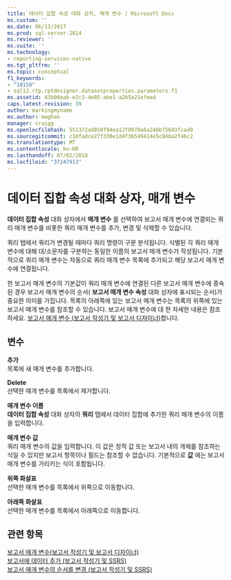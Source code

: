 ```yaml
---
title: 데이터 집합 속성 대화 상자, 매개 변수 | Microsoft Docs
ms.custom: ''
ms.date: 06/13/2017
ms.prod: sql-server-2014
ms.reviewer: ''
ms.suite: ''
ms.technology:
- reporting-services-native
ms.tgt_pltfrm: ''
ms.topic: conceptual
f1_keywords:
- "10150"
- sql12.rtp.rptdesigner.datasetproperties.parameters.f1
ms.assetid: 43b00aab-e2c3-4e85-abe1-a2b5a21efeed
caps.latest.revision: 39
author: markingmyname
ms.author: maghan
manager: craigg
ms.openlocfilehash: 551372ad850f94ea12f8970a6a24bbf5693fcad0
ms.sourcegitcommit: c18fadce27f330e1d4f36549414e5c84ba2f46c2
ms.translationtype: MT
ms.contentlocale: ko-KR
ms.lasthandoff: 07/02/2018
ms.locfileid: "37247913"
---
```

# <a name="dataset-properties-dialog-box-parameters"></a>데이터 집합 속성 대화 상자, 매개 변수
  **데이터 집합 속성** 대화 상자에서 **매개 변수** 를 선택하여 보고서 매개 변수에 연결되는 쿼리 매개 변수를 비롯한 쿼리 매개 변수를 추가, 변경 및 삭제할 수 있습니다.  
  
 쿼리 탭에서 쿼리가 변경될 때마다 쿼리 명령이 구문 분석됩니다. 식별된 각 쿼리 매개 변수에 대해 대/소문자를 구분하는 동일한 이름의 보고서 매개 변수가 작성됩니다. 기본적으로 쿼리 매개 변수는 자동으로 쿼리 매개 변수 목록에 추가되고 해당 보고서 매개 변수에 연결됩니다.  
  
 한 보고서 매개 변수의 기본값이 쿼리 매개 변수에 연결된 다른 보고서 매개 변수에 종속된 경우 보고서 매개 변수의 순서( **보고서 매개 변수 속성** 대화 상자에 표시되는 순서)가 중요한 의미를 가집니다. 목록의 아래쪽에 있는 보고서 매개 변수는 목록의 위쪽에 있는 보고서 매개 변수를 참조할 수 있습니다. 보고서 매개 변수에 대 한 자세한 내용은 참조 하세요. [보고서 매개 변수 &#40;보고서 작성기 및 보고서 디자이너&#41;](../report-design/report-parameters-report-builder-and-report-designer.md)합니다.  
  
## <a name="options"></a>변수  
 **추가**  
 목록에 새 매개 변수를 추가합니다.  
  
 **Delete**  
 선택한 매개 변수를 목록에서 제거합니다.  
  
 **매개 변수 이름**  
 **데이터 집합 속성** 대화 상자의 **쿼리** 탭에서 데이터 집합에 추가한 쿼리 매개 변수의 이름을 입력합니다.  
  
 **매개 변수 값**  
 쿼리 매개 변수의 값을 입력합니다. 이 값은 정적 값 또는 보고서 내의 개체를 참조하는 식일 수 있지만 보고서 항목이나 필드는 참조할 수 없습니다. 기본적으로 **값** 에는 보고서 매개 변수를 가리키는 식이 포함됩니다.  
  
 **위쪽 화살표**  
 선택한 매개 변수를 목록에서 위쪽으로 이동합니다.  
  
 **아래쪽 화살표**  
 선택한 매개 변수를 목록에서 아래쪽으로 이동합니다.  
  
## <a name="see-also"></a>관련 항목  
 [보고서 매개 변수&#40;보고서 작성기 및 보고서 디자이너&#41;](../report-design/report-parameters-report-builder-and-report-designer.md)   
 [보고서에 데이터 추가 &#40;보고서 작성기 및 SSRS&#41;](report-datasets-ssrs.md)   
 [보고서 매개 변수의 순서를 변경 &#40;보고서 작성기 및 SSRS&#41;](../report-design/change-the-order-of-a-report-parameter-report-builder-and-ssrs.md)  
  
  
